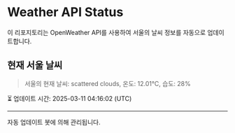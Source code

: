 
# Weather API Status

이 리포지토리는 OpenWeather API를 사용하여 서울의 날씨 정보를 자동으로 업데이트합니다.

## 현재 서울 날씨
> 서울의 현재 날씨: scattered clouds, 온도: 12.01°C, 습도: 28%

⏳ 업데이트 시간: 2025-03-11 04:16:02 (UTC)

---
자동 업데이트 봇에 의해 관리됩니다.
